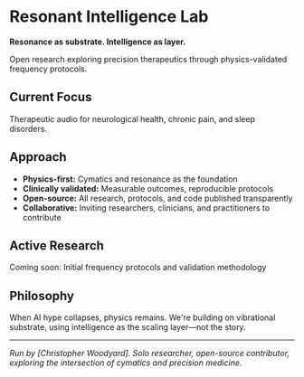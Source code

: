 # Resonant Intelligence Lab

**Resonance as substrate. Intelligence as layer.**

Open research exploring precision therapeutics through physics-validated frequency protocols.

## Current Focus
Therapeutic audio for neurological health, chronic pain, and sleep disorders.

## Approach
- **Physics-first:** Cymatics and resonance as the foundation
- **Clinically validated:** Measurable outcomes, reproducible protocols  
- **Open-source:** All research, protocols, and code published transparently
- **Collaborative:** Inviting researchers, clinicians, and practitioners to contribute

## Active Research
Coming soon: Initial frequency protocols and validation methodology

## Philosophy
When AI hype collapses, physics remains. We're building on vibrational substrate, 
using intelligence as the scaling layer—not the story.

---

*Run by [Christopher Woodyard]. Solo researcher, open-source contributor, exploring the 
intersection of cymatics and precision medicine.*
